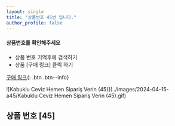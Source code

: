```yaml
---
layout: single
title: "상품번호 45번 입니다."
author_profile: false
---
```




<div class="notice--info">
<h4> 상품번호를 확인해주세요 </h4>
<ul>
    <li> 상품 번호 기억후에 검색하기 </li>
    <li> 상품 [구매 링크] 클릭 하기 </li>
</ul>
</div>




[구매 링크](https://link.coupang.com/a/byhvuH){: .btn .btn--info}



![Kabuklu Ceviz   Hemen Sipariş Verin (45)](../images/2024-04-15-a45/Kabuklu Ceviz   Hemen Sipariş Verin (45).gif)



## 상품 번호 [45]